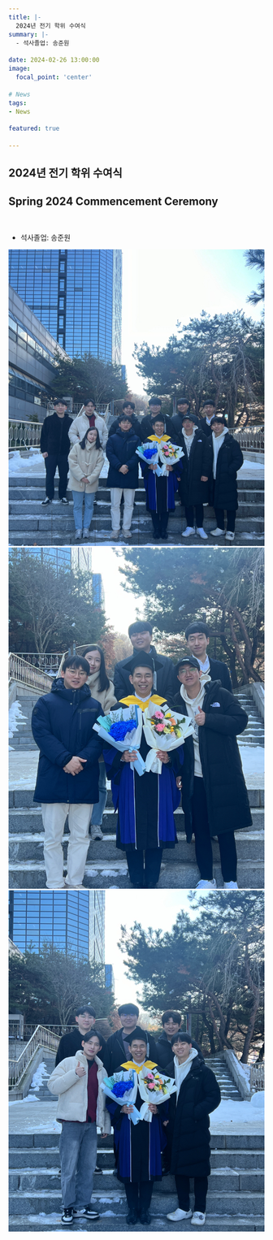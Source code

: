 ```yaml
---
title: |-
  2024년 전기 학위 수여식
summary: |-
  - 석사졸업: 송준원

date: 2024-02-26 13:00:00
image:
  focal_point: 'center'

# News
tags: 
- News

featured: true

---
```


## 2024년 전기 학위 수여식 
## Spring 2024 Commencement Ceremony
</br>

 - 석사졸업: 송준원

 ![featuered](featured.jpg)
 ![240226-fig1](fig1.jpg)
 ![240226-fig2](fig2.jpg)